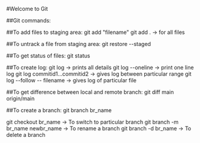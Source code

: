 #Welcome to Git

##Git commands:

##To add files to staging area:
git add "filename"
git add .   -> for all files

##To untrack a file from staging area:
git restore --staged <filename>

##To get status of files:
git status

##To create log:
git log    -> prints all details
git log --oneline     -> print one line log
git log commitid1...commitid2    -> gives log between particular range
git log --follow -- filename    -> gives log of particular file 

##To get difference between local and remote branch:
git diff main origin/main

##To create a branch:
git branch br_name
  
git checkout br_name    -> To switch to particular branch
git branch -m br_name newbr_name   -> To rename a branch
git branch -d br_name    -> To delete a branch

  
